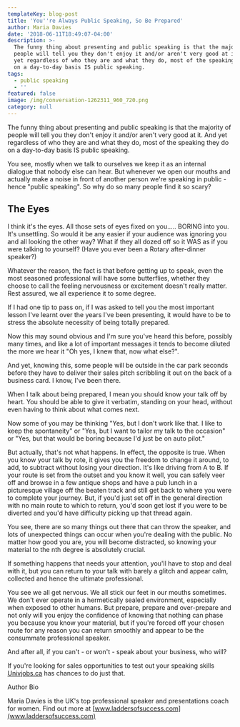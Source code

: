 ```yaml
---
templateKey: blog-post
title: 'You''re Always Public Speaking, So Be Prepared'
author: Maria Davies
date: '2018-06-11T18:49:07-04:00'
description: >-
  The funny thing about presenting and public speaking is that the majority of
  people will tell you they don't enjoy it and/or aren't very good at it. And
  yet regardless of who they are and what they do, most of the speaking they do
  on a day-to-day basis IS public speaking.
tags:
  - public speaking
  - ''
featured: false
image: /img/conversation-1262311_960_720.png
category: null
---
```

The funny thing about presenting and public speaking is that the majority of people will tell you they don't enjoy it and/or aren't very good at it. And yet regardless of who they are and what they do, most of the speaking they do on a day-to-day basis IS public speaking.



You see, mostly when we talk to ourselves we keep it as an internal dialogue that nobody else can hear. But whenever we open our mouths and actually make a noise in front of another person we're speaking in public - hence "public speaking". So why do so many people find it so scary?



## **The Eyes**



I think it's the eyes. All those sets of eyes fixed on you..... BORING into you. It's unsettling. So would it be any easier if your audience was ignoring you and all looking the other way? What if they all dozed off so it WAS as if you were talking to yourself? (Have you ever been a Rotary after-dinner speaker?)



Whatever the reason, the fact is that before getting up to speak, even the most seasoned professional will have some butterflies, whether they choose to call the feeling nervousness or excitement doesn't really matter. Rest assured, we all experience it to some degree.



If I had one tip to pass on, if I was asked to tell you the most important lesson I've learnt over the years I've been presenting, it would have to be to stress the absolute necessity of being totally prepared.



Now this may sound obvious and I'm sure you've heard this before, possibly many times, and like a lot of important messages it tends to become diluted the more we hear it "Oh yes, I knew that, now what else?".



And yet, knowing this, some people will be outside in the car park seconds before they have to deliver their sales pitch scribbling it out on the back of a business card. I know, I've been there.



When I talk about being prepared, I mean you should know your talk off by heart. You should be able to give it verbatim, standing on your head, without even having to think about what comes next.



Now some of you may be thinking "Yes, but I don't work like that. I like to keep the spontaneity" or "Yes, but I want to tailor my talk to the occasion" or "Yes, but that would be boring because I'd just be on auto pilot."



But actually, that's not what happens. In effect, the opposite is true. When you know your talk by rote, it gives you the freedom to change it around, to add, to subtract without losing your direction. It's like driving from A to B. If your route is set from the outset and you know it well, you can safely veer off and browse in a few antique shops and have a pub lunch in a picturesque village off the beaten track and still get back to where you were to complete your journey. But, if you'd just set off in the general direction with no main route to which to return, you'd soon get lost if you were to be diverted and you'd have difficulty picking up that thread again.



You see, there are so many things out there that can throw the speaker, and lots of unexpected things can occur when you're dealing with the public. No matter how good you are, you will become distracted, so knowing your material to the nth degree is absolutely crucial.



If something happens that needs your attention, you'll have to stop and deal with it, but you can return to your talk with barely a glitch and appear calm, collected and hence the ultimate professional.



You see we all get nervous. We all stick our feet in our mouths sometimes. We don't ever operate in a hermetically sealed environment, especially when exposed to other humans. But prepare, prepare and over-prepare and not only will you enjoy the confidence of knowing that nothing can phase you because you know your material, but if you're forced off your chosen route for any reason you can return smoothly and appear to be the consummate professional speaker.



And after all, if you can't - or won't - speak about your business, who will?



If you're looking for sales opportunities to test out your speaking skills [Univjobs.ca](Univjobs.ca) has chances to do just that.



Author Bio

Maria Davies is the UK's top professional speaker and presentations coach for women. Find out more at [www.laddersofsuccess.com](www.laddersofsuccess.com)
